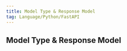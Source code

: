 ```yaml
---
title: Model Type & Response Model
tag: Language/Python/FastAPI
---
```


## Model Type & Response Model
